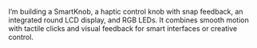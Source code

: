 I’m building a SmartKnob, a haptic control knob with snap feedback, an integrated round LCD display, and RGB LEDs. It combines smooth motion with tactile clicks and visual feedback for smart interfaces or creative control.
